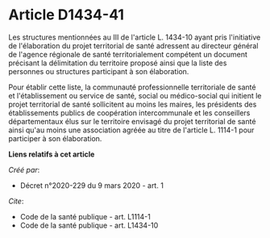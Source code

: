 # Article D1434-41

Les structures mentionnées au III de l'article L. 1434-10 ayant pris l'initiative de l'élaboration du projet territorial de
santé adressent au directeur général de l'agence régionale de santé territorialement compétent un document précisant la
délimitation du territoire proposé ainsi que la liste des personnes ou structures participant à son élaboration. 

Pour établir cette liste, la communauté professionnelle territoriale de santé et l'établissement ou service de santé, social
ou médico-social qui initient le projet territorial de santé sollicitent au moins les maires, les présidents des
établissements publics de coopération intercommunale et les conseillers départementaux élus sur le territoire envisagé du
projet territorial de santé ainsi qu'au moins une association agréée au titre de l'article L. 1114-1 pour participer à son
élaboration.

**Liens relatifs à cet article**

_Créé par_:

  - Décret n°2020-229 du 9 mars 2020 - art. 1

_Cite_:

  - Code de la santé publique - art. L1114-1
  - Code de la santé publique - art. L1434-10
